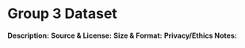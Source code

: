 # Group 3 Dataset

**Description:**
**Source & License:**
**Size & Format:**
**Privacy/Ethics Notes:**
